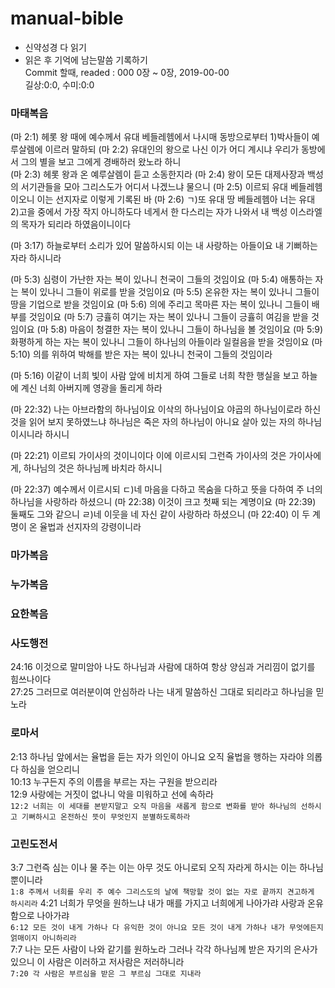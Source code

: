 # manual-bible  
- 신약성경 다 읽기  
- 읽은 후 기억에 남는말씀 기록하기  
  Commit 할때, readed : 000 0장 ~ 0장, 2019-00-00  
  길상:0:0, 수미:0:0
  
               

### 마태복음  
(마 2:1)	헤롯 왕 때에 예수께서 유대 베들레헴에서 나시매 동방으로부터 1)박사들이 예루살렘에 이르러 말하되 
(마 2:2)	유대인의 왕으로 나신 이가 어디 계시냐 우리가 동방에서 그의 별을 보고 그에게 경배하러 왔노라 하니  
(마 2:3)	헤롯 왕과 온 예루살렘이 듣고 소동한지라
(마 2:4)	왕이 모든 대제사장과 백성의 서기관들을 모아 그리스도가 어디서 나겠느냐 물으니
(마 2:5)	이르되 유대 베들레헴이오니 이는 선지자로 이렇게 기록된 바
(마 2:6)	ㄱ)또 유대 땅 베들레헴아 너는 유대 2)고을 중에서 가장 작지 아니하도다 
            네게서 한 다스리는 자가 나와서 내 백성 이스라엘의 목자가 되리라 하였음이니이다
            
(마 3:17)	하늘로부터 소리가 있어 말씀하시되 이는 내 사랑하는 아들이요 내 기뻐하는 자라 하시니라

(마 5:3)	심령이 가난한 자는 복이 있나니 천국이 그들의 것임이요
(마 5:4)	애통하는 자는 복이 있나니 그들이 위로를 받을 것임이요
(마 5:5)	온유한 자는 복이 있나니 그들이 땅을 기업으로 받을 것임이요
(마 5:6)	의에 주리고 목마른 자는 복이 있나니 그들이 배부를 것임이요
(마 5:7)	긍휼히 여기는 자는 복이 있나니 그들이 긍휼히 여김을 받을 것임이요
(마 5:8)	마음이 청결한 자는 복이 있나니 그들이 하나님을 볼 것임이요
(마 5:9)	화평하게 하는 자는 복이 있나니 그들이 하나님의 아들이라 일컬음을 받을 것임이요
(마 5:10)	의를 위하여 박해를 받은 자는 복이 있나니 천국이 그들의 것임이라

(마 5:16)	이같이 너희 빛이 사람 앞에 비치게 하여 그들로 너희 착한 행실을 보고 하늘에 계신 너희 아버지께 영광을 돌리게 하라

(마 22:32) 나는 아브라함의 하나님이요 이삭의 하나님이요 야곱의 하나님이로라 하신 것을 읽어 보지 못하였느냐 
           하나님은 죽은 자의 하나님이 아니요 살아 있는 자의 하나님이시니라 하시니

(마 22:21)	이르되 가이사의 것이니이다 이에 이르시되 그런즉 가이사의 것은 가이사에게, 하나님의 것은 하나님께 바치라 하시니

(마 22:37)	예수께서 이르시되 ㄷ)네 마음을 다하고 목숨을 다하고 뜻을 다하여 주 너의 하나님을 사랑하라 하셨으니
(마 22:38)	이것이 크고 첫째 되는 계명이요
(마 22:39)	둘째도 그와 같으니 ㄹ)네 이웃을 네 자신 같이 사랑하라 하셨으니
(마 22:40)	이 두 계명이 온 율법과 선지자의 강령이니라

### 마가복음  


### 누가복음  


### 요한복음  


### 사도행전  
24:16 이것으로 말미암아 나도 하나님과 사람에 대하여 항상 양심과 거리낌이 없기를 힘쓰나이다  
27:25 그러므로 여러분이여 안심하라 나는 내게 말씀하신 그대로 되리라고 하나님을 믿노라

### 로마서  
2:13 하나님 앞에서는 율법을 듣는 자가 의인이 아니요 오직 율법을 행하는 자라야 의롭다 하심을 얻으리니  
10:13 누구든지 주의 이름을 부르는 자는 구원을 받으리라  
12:9 사랑에는 거짓이 없나니 악을 미워하고 선에 속하라  
```12:2 너희는 이 세대를 본받지말고 오직 마음을 새롭게 함으로 변화를 받아 하나님의 선하시고 기뻐하시고 온전하신 뜻이 무엇인지 분별하도록하라```

### 고린도전서 
3:7 그런즉 심는 이나 물 주는 이는 아무 것도 아니로되 오직 자라게 하시는 이는 하나님뿐이니라  
```1:8 주께서 너희를 우리 주 예수 그리스도의 날에 책망할 것이 없는 자로 끝까지 견고하게 하시리라``` 
4:21 너희가 무엇을 원하느냐 내가 매를 가지고 너희에게 나아가랴 사랑과 온유함으로 나아가랴  
```6:12 모든 것이 내게 가하나 다 유익한 것이 아니요 모든 것이 내게 가하나 내가 무엇에든지 얽매이지 아니하리라```  
7:7 나는 모든 사람이 나와 같기를 원하노라 그러나 각각 하나님께 받은 자기의 은사가 있으니 이 사람은 이러하고 저사람은 저러하니라   
```7:20 각 사람은 부르심을 받은 그 부르심 그대로 지내라```  




